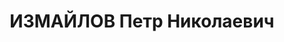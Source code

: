 ---
title: ИЗМАЙЛОВ Петр Николаевич
description: "Род. в 1906, Казань, русский, обр.: высшее, б/п. Проживал: Томск. Геологоразведочный\
  \ трест, инженер-геофизик \n  Арестован 10.09.1936. Обв.: троцк. фаш-терр. орг-я.\
  \ Приговор: 28.04.1937 – ВМН. Расстрелян 28.04.1937. \n  Реабилитирован 09.1956"
---